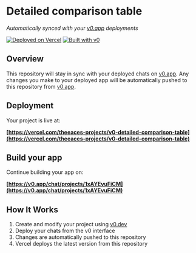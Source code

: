 # Detailed comparison table

*Automatically synced with your [v0.app](https://v0.app) deployments*

[![Deployed on Vercel](https://img.shields.io/badge/Deployed%20on-Vercel-black?style=for-the-badge&logo=vercel)](https://vercel.com/theeaces-projects/v0-detailed-comparison-table)
[![Built with v0](https://img.shields.io/badge/Built%20with-v0.app-black?style=for-the-badge)](https://v0.app/chat/projects/1xAYEvuFiCM)

## Overview

This repository will stay in sync with your deployed chats on [v0.app](https://v0.app).
Any changes you make to your deployed app will be automatically pushed to this repository from [v0.app](https://v0.app).

## Deployment

Your project is live at:

**[https://vercel.com/theeaces-projects/v0-detailed-comparison-table](https://vercel.com/theeaces-projects/v0-detailed-comparison-table)**

## Build your app

Continue building your app on:

**[https://v0.app/chat/projects/1xAYEvuFiCM](https://v0.app/chat/projects/1xAYEvuFiCM)**

## How It Works

1. Create and modify your project using [v0.dev](https://v0.dev)
2. Deploy your chats from the v0 interface
3. Changes are automatically pushed to this repository
4. Vercel deploys the latest version from this repository